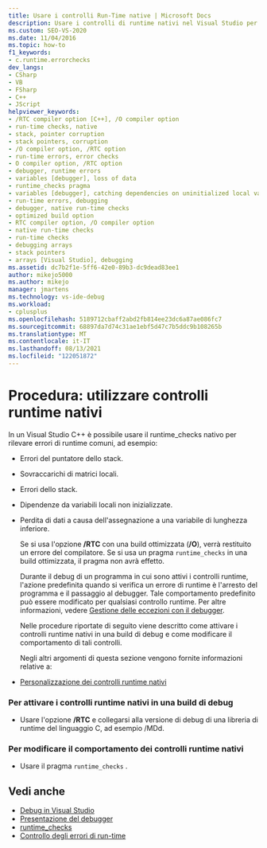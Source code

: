 ```yaml
---
title: Usare i controlli Run-Time native | Microsoft Docs
description: Usare i controlli di runtime nativi nel Visual Studio per rilevare errori di runtime comuni, ad esempio il danneggiamento del puntatore dello stack, i sovraccarichi di matrici locali e il danneggiamento dello stack.
ms.custom: SEO-VS-2020
ms.date: 11/04/2016
ms.topic: how-to
f1_keywords:
- c.runtime.errorchecks
dev_langs:
- CSharp
- VB
- FSharp
- C++
- JScript
helpviewer_keywords:
- /RTC compiler option [C++], /O compiler option
- run-time checks, native
- stack, pointer corruption
- stack pointers, corruption
- /O compiler option, /RTC option
- run-time errors, error checks
- O compiler option, /RTC option
- debugger, runtime errors
- variables [debugger], loss of data
- runtime_checks pragma
- variables [debugger], catching dependencies on uninitialized local variables
- run-time errors, debugging
- debugger, native run-time checks
- optimized build option
- RTC compiler option, /O compiler option
- native run-time checks
- run-time checks
- debugging arrays
- stack pointers
- arrays [Visual Studio], debugging
ms.assetid: dc7b2f1e-5ff6-42e0-89b3-dc9dead83ee1
author: mikejo5000
ms.author: mikejo
manager: jmartens
ms.technology: vs-ide-debug
ms.workload:
- cplusplus
ms.openlocfilehash: 5189712cbaff2abd2fb814ee23dc6a87ae086fc7
ms.sourcegitcommit: 68897da7d74c31ae1ebf5d47c7b5ddc9b108265b
ms.translationtype: MT
ms.contentlocale: it-IT
ms.lasthandoff: 08/13/2021
ms.locfileid: "122051872"
---
```

# <a name="how-to-use-native-run-time-checks"></a>Procedura: utilizzare controlli runtime nativi
In un Visual Studio C++ è possibile usare [](/cpp/preprocessor/runtime-checks) il runtime_checks nativo per rilevare errori di runtime comuni, ad esempio:

- Errori del puntatore dello stack.

- Sovraccarichi di matrici locali.

- Errori dello stack.

- Dipendenze da variabili locali non inizializzate.

- Perdita di dati a causa dell'assegnazione a una variabile di lunghezza inferiore.

  Se si usa l'opzione **/RTC** con una build ottimizzata (**/O**), verrà restituito un errore del compilatore. Se si usa un pragma `runtime_checks` in una build ottimizzata, il pragma non avrà effetto.

  Durante il debug di un programma in cui sono attivi i controlli runtime, l'azione predefinita quando si verifica un errore di runtime è l'arresto del programma e il passaggio al debugger. Tale comportamento predefinito può essere modificato per qualsiasi controllo runtime. Per altre informazioni, vedere [Gestione delle eccezioni con il debugger](../debugger/managing-exceptions-with-the-debugger.md).

  Nelle procedure riportate di seguito viene descritto come attivare i controlli runtime nativi in una build di debug e come modificare il comportamento di tali controlli.

  Negli altri argomenti di questa sezione vengono fornite informazioni relative a:

- [Personalizzazione dei controlli runtime nativi](../debugger/native-run-time-checks-customization.md)

### <a name="to-enable-native-run-time-checks-in-a-debug-build"></a>Per attivare i controlli runtime nativi in una build di debug

- Usare l'opzione **/RTC** e collegarsi alla versione di debug di una libreria di runtime del linguaggio C, ad esempio /MDd.

### <a name="to-modify-native-run-time-check-behavior"></a>Per modificare il comportamento dei controlli runtime nativi

- Usare il pragma `runtime_checks` .

## <a name="see-also"></a>Vedi anche
- [Debug in Visual Studio](../debugger/index.yml)
- [Presentazione del debugger](../debugger/debugger-feature-tour.md)
- [runtime_checks](/cpp/preprocessor/runtime-checks)
- [Controllo degli errori di run-time](/cpp/c-runtime-library/run-time-error-checking)
